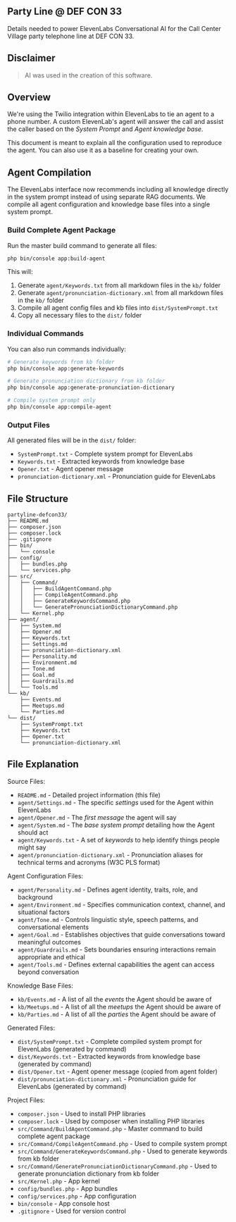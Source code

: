 ## Party Line @ DEF CON 33

Details needed to power ElevenLabs Conversational AI for the Call Center Village party telephone line at DEF CON 33. 

## Disclaimer

> AI was used in the creation of this software. 

## Overview

We're using the Twilio integration within ElevenLabs to tie an agent to a phone number. A custom ElevenLab's agent will answer the call and assist the caller based on the *System Prompt* and *Agent knowledge base*. 

This document is meant to explain all the configuration used to reproduce the agent. You can also use it as a baseline for creating your own.

## Agent Compilation

The ElevenLabs interface now recommends including all knowledge directly in the system prompt instead of using separate RAG documents. We compile all agent configuration and knowledge base files into a single system prompt.

### Build Complete Agent Package

Run the master build command to generate all files:

```bash
php bin/console app:build-agent
```

This will:
1. Generate `agent/Keywords.txt` from all markdown files in the `kb/` folder
2. Generate `agent/pronunciation-dictionary.xml` from all markdown files in the `kb/` folder
3. Compile all agent config files and kb files into `dist/SystemPrompt.txt`
4. Copy all necessary files to the `dist/` folder

### Individual Commands

You can also run commands individually:

```bash
# Generate keywords from kb folder
php bin/console app:generate-keywords

# Generate pronunciation dictionary from kb folder
php bin/console app:generate-pronunciation-dictionary

# Compile system prompt only
php bin/console app:compile-agent
```

### Output Files

All generated files will be in the `dist/` folder:
- `SystemPrompt.txt` - Complete system prompt for ElevenLabs
- `Keywords.txt` - Extracted keywords from knowledge base
- `Opener.txt` - Agent opener message
- `pronunciation-dictionary.xml` - Pronunciation guide for ElevenLabs

## File Structure

```
partyline-defcon33/
├── README.md
├── composer.json
├── composer.lock
├── .gitignore
├── bin/
│   └── console
├── config/
│   ├── bundles.php
│   └── services.php
├── src/
│   ├── Command/
│   │   ├── BuildAgentCommand.php
│   │   ├── CompileAgentCommand.php
│   │   ├── GenerateKeywordsCommand.php
│   │   └── GeneratePronunciationDictionaryCommand.php
│   └── Kernel.php
├── agent/
│   ├── System.md
│   ├── Opener.md
│   ├── Keywords.txt
│   ├── Settings.md
│   ├── pronunciation-dictionary.xml
│   ├── Personality.md
│   ├── Environment.md
│   ├── Tone.md
│   ├── Goal.md
│   ├── Guardrails.md
│   └── Tools.md
└── kb/
    ├── Events.md
    ├── Meetups.md
    └── Parties.md
└── dist/
    ├── SystemPrompt.txt
    ├── Keywords.txt
    ├── Opener.txt
    └── pronunciation-dictionary.xml
```

## File Explanation

Source Files:

- `README.md` - Detailed project information (this file)
- `agent/Settings.md` - The specific *settings* used for the Agent within ElevenLabs
- `agent/Opener.md` - The *first message* the agent will say
- `agent/System.md` - The *base system prompt* detailing how the Agent should act
- `agent/Keywords.txt` - A set of *keywords* to help identify things people might say
- `agent/pronunciation-dictionary.xml` - Pronunciation aliases for technical terms and acronyms (W3C PLS format)

Agent Configuration Files:

- `agent/Personality.md` - Defines agent identity, traits, role, and background
- `agent/Environment.md` - Specifies communication context, channel, and situational factors
- `agent/Tone.md` - Controls linguistic style, speech patterns, and conversational elements
- `agent/Goal.md` - Establishes objectives that guide conversations toward meaningful outcomes
- `agent/Guardrails.md` - Sets boundaries ensuring interactions remain appropriate and ethical
- `agent/Tools.md` - Defines external capabilities the agent can access beyond conversation

Knowledge Base Files:

- `kb/Events.md` - A list of all the *events* the Agent should be aware of
- `kb/Meetups.md` - A list of all the *meetups* the Agent should be aware of
- `kb/Parties.md` - A list of all the *parties* the Agent should be aware of

Generated Files:

- `dist/SystemPrompt.txt` - Complete compiled system prompt for ElevenLabs (generated by command)
- `dist/Keywords.txt` - Extracted keywords from knowledge base (generated by command)
- `dist/Opener.txt` - Agent opener message (copied from agent folder)
- `dist/pronunciation-dictionary.xml` - Pronunciation guide for ElevenLabs (generated by command)

Project Files:

- `composer.json` - Used to install PHP libraries
- `composer.lock` - Used by composer when installing PHP libraries
- `src/Command/BuildAgentCommand.php` - Master command to build complete agent package
- `src/Command/CompileAgentCommand.php` - Used to compile system prompt
- `src/Command/GenerateKeywordsCommand.php` - Used to generate keywords from kb folder
- `src/Command/GeneratePronunciationDictionaryCommand.php` - Used to generate pronunciation dictionary from kb folder
- `src/Kernel.php` - App kernel
- `config/bundles.php` - App bundles
- `config/services.php` - App configuration
- `bin/console` - App console host
- `.gitignore` - Used for version control

